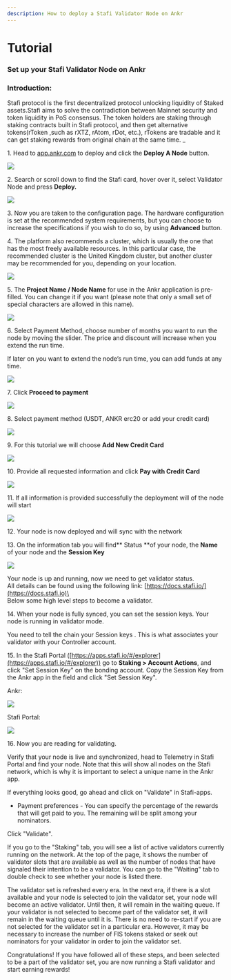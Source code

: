 ```yaml
---
description: How to deploy a Stafi Validator Node on Ankr
---
```


# Tutorial

### **Set up your** Stafi Validator Node on Ankr  <a href="#2e0e" id="2e0e"></a>

### Introduction:&#x20;

Stafi protocol is the first decentralized protocol unlocking liquidity of Staked assets.Stafi aims to solve the contradiction between Mainnet security and token liquidity in PoS consensus. The token holders are staking through staking contracts built in Stafi protocol, and then get alternative tokens(rToken ,such as rXTZ, rAtom, rDot, etc.), rTokens are tradable and it can get staking rewards from original chain at the same time. \_

1\. Head to [app.ankr.com](http://app.ankr.com) to deploy and click the **Deploy A Node** button.

![](<../../.gitbook/assets/image (84).png>)

2\. Search or scroll down to find the Stafi card, hover over it, select Validator Node and press **Deploy.**

![](<../../.gitbook/assets/image (49).png>)

3\. Now you are taken to the configuration page. The hardware configuration is set at the recommended system requirements, but you can choose to increase the specifications if you wish to do so, by using **Advanced** button.

4\. The platform also recommends a cluster, which is usually the one that has the most freely available resources. In this particular case, the recommended cluster is the United Kingdom cluster, but another cluster may be recommended for you, depending on your location.

![](<../../.gitbook/assets/image (77).png>)

5\. The **Project Name / Node Name** for use in the Ankr application is pre-filled. You can change it if you want (please note that only a small set of special characters are allowed in this name).

![](<../../.gitbook/assets/image (28).png>)

6\. Select Payment Method, choose number of months you want to run the node by moving the slider. The price and discount will increase when you extend the run time.

If later on you want to extend the node’s run time, you can add funds at any time.

![](<../../.gitbook/assets/image (48).png>)

7\. Click **Proceed to payment**

![](<../../.gitbook/assets/image (66).png>)

8\. Select payment method (USDT, ANKR erc20 or add your credit card)

![](<../../.gitbook/assets/image (80).png>)

9\. For this tutorial we will choose **Add New Credit Card**

![](<../../.gitbook/assets/image (79).png>)

10\. Provide all requested information and click **Pay with Credit Card**

![](<../../.gitbook/assets/image (25).png>)

11\. If all information is provided successfully the deployment will of the node will start

![](<../../.gitbook/assets/image (36).png>)

12\. Your node is now deployed and will sync with the network

13\. On the information tab you will find\*\* Status \*\*of your node, the **Name** of your node and the **Session Key**

![](<../../.gitbook/assets/image (62).png>)

Your node is up and running, now we need to get validator status.\
All details can be found using the following link: [https://docs.stafi.io/](https://docs.stafi.io)\
\
Below some high level steps to become a validator.

14\. When your node is fully synced, you can set the session keys. Your node is running in validator mode.

You need to tell the chain your Session keys . This is what associates your validator with your Controller account.

15\. In the Stafi Portal ([https://apps.stafi.io/#/explorer](https://apps.stafi.io/#/explorer)) go to **Staking > Account** **Actions**, and click "Set Session Key" on the bonding account. Copy the Session Key from the Ankr app in the field and click "Set Session Key".

Ankr:

![](<../../.gitbook/assets/image (85) (1).png>)

Stafi Portal:

![](<../../.gitbook/assets/image (32).png>)

16\. Now you are reading for validating.

Verify that your node is live and synchronized, head to Telemetry in Stafi Portal and find your node. Note that this will show all nodes on the Stafi network, which is why it is important to select a unique name in the Ankr app.

If everything looks good, go ahead and click on "Validate" in Stafi-apps.

* Payment preferences - You can specify the percentage of the rewards that will get paid to you. The remaining will be split among your nominators.

Click "Validate".

If you go to the "Staking" tab, you will see a list of active validators currently running on the network. At the top of the page, it shows the number of validator slots that are available as well as the number of nodes that have signaled their intention to be a validator. You can go to the "Waiting" tab to double check to see whether your node is listed there.

The validator set is refreshed every era. In the next era, if there is a slot available and your node is selected to join the validator set, your node will become an active validator. Until then, it will remain in the waiting queue. If your validator is not selected to become part of the validator set, it will remain in the waiting queue until it is. There is no need to re-start if you are not selected for the validator set in a particular era. However, it may be necessary to increase the number of FIS tokens staked or seek out nominators for your validator in order to join the validator set.

Congratulations! If you have followed all of these steps, and been selected to be a part of the validator set, you are now running a Stafi validator and start earning rewards!
